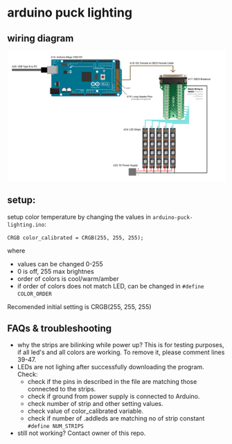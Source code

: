 # arduino puck lighting

## wiring diagram
![Images](https://github.com/msatbsx/arduino-puck-lighting/blob/master/img/wiring.png?raw=true)

## setup:
setup color temperature by changing the values in `arduino-puck-lighting.ino`:
```
CRGB color_calibrated = CRGB(255, 255, 255);
```
where
- values can be changed 0-255
- 0 is off, 255 max brightnes
- order of colors is cool/warm/amber
- if order of colors does not match LED, can be changed in `#define COLOR_ORDER`

Recomended initial setting is CRGB(255, 255, 255)

## FAQs & troubleshooting
- why the strips are bilinking while power up? This is for testing purposes, if all led's and all colors are working. To remove it, please comment lines 39-47.
- LEDs are not lighing after successfully downloading the program. Check:
    - check if the pins in described in the file are matching those connected to the strips. 
    - check if ground from power supply is connected to Arduino.
    - check number of strip and other setting values. 
    - check value of color_calibrated variable. 
    - check if number of .addleds are matching no of strip constant `#define NUM_STRIPS`
- still not working? Contact owner of this repo. 